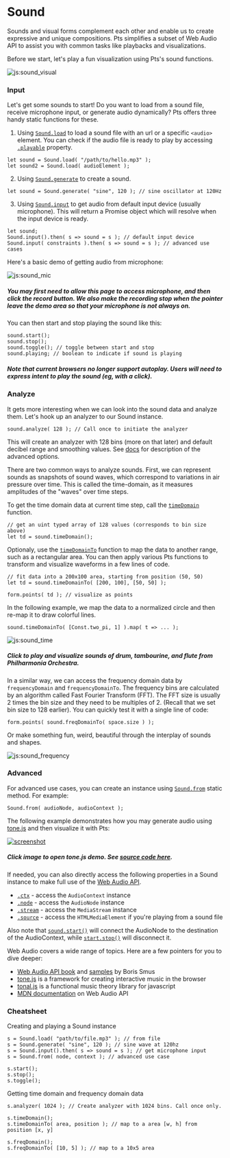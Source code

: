 # Sound

Sounds and visual forms complement each other and enable us to create expressive and unique compositions. Pts simplifies a subset of Web Audio API to assist you with common tasks like playbacks and visualizations.

Before we start, let's play a fun visualization using Pts's sound functions.

![js:sound_visual](./assets/bg.png)

### Input

Let's get some sounds to start! Do you want to load from a sound file, receive microphone input, or generate audio dynamically? Pts offers three handy static functions for these.

1. Using [`Sound.load`](#) to load a sound file with an url or a specific `<audio>` element. You can check if the audio file is ready to play by accessing [`.playable`](#) property.
```
let sound = Sound.load( "/path/to/hello.mp3" );
let sound2 = Sound.load( audioElement );
```

2. Using [`Sound.generate`](#) to create a sound.
```
let sound = Sound.generate( "sine", 120 ); // sine oscillator at 120Hz
```

3. Using [`Sound.input`](#) to get audio from default input device (usually microphone). This will return a Promise object which will resolve when the input device is ready.
```
let sound;
Sound.input().then( s => sound = s ); // default input device
Sound.input( constraints ).then( s => sound = s ); // advanced use cases
```

Here's a basic demo of getting audio from microphone:

![js:sound_mic](./assets/bg.png)

##### You may first need to allow this page to access microphone, and then click the record button. We also make the recording stop when the pointer leave the demo area so that your microphone is not always on.


You can then start and stop playing the sound like this:

```
sound.start();
sound.stop();
sound.toggle(); // toggle between start and stop
sound.playing; // boolean to indicate if sound is playing
```

##### Note that current browsers no longer support autoplay. Users will need to express intent to play the sound (eg, with a click). 

### Analyze

It gets more interesting when we can look into the sound data and analyze them. Let's hook up an analyzer to our Sound instance.

```
sound.analyze( 128 ); // Call once to initiate the analyzer
```

This will create an analyzer with 128 bins (more on that later) and default decibel range and smoothing values. See [docs](#) for description of the advanced options.

There are two common ways to analyze sounds. First, we can represent sounds as snapshots of sound waves, which correspond to variations in air pressure over time. This is called the time-domain, as it measures amplitudes of the "waves" over time steps.

To get the time domain data at current time step, call the [`timeDomain`](#) function.

```
// get an uint typed array of 128 values (corresponds to bin size above)
let td = sound.timeDomain(); 
```

Optionaly, use the [`timeDomainTo`](#) function to map the data to another range, such as a rectangular area. You can then apply various Pts functions to transform and visualize waveforms in a few lines of code.

```
// fit data into a 200x100 area, starting from position (50, 50)
let td = sound.timeDomainTo( [200, 100], [50, 50] );

form.points( td ); // visualize as points
```

In the following example, we map the data to a normalized circle and then re-map it to draw colorful lines.

```
sound.timeDomainTo( [Const.two_pi, 1] ).map( t => ... );
```

![js:sound_time](./assets/bg.png)

##### Click to play and visualize sounds of drum, tambourine, and flute from Philharmonia Orchestra.

In a similar way, we can access the frequency domain data by `frequencyDomain` and `frequencyDomainTo`. The frequency bins are calculated by an algorithm called Fast Fourier Transform (FFT). The FFT size is usually 2 times the bin size and they need to be multiples of 2. (Recall that we set bin size to 128 earlier). You can quickly test it with a single line of code:

```
form.points( sound.freqDomainTo( space.size ) );
```

Or make something fun, weird, beautiful through the interplay of sounds and shapes.

![js:sound_frequency](./assets/bg.png)

### Advanced
For advanced use cases, you can create an instance using  [`Sound.from`](#) static method. For example:

```
Sound.from( audioNode, audioContext );
```

The following example demonstrates how you may generate audio using [tone.js](https://tonejs.github.io/) and then visualize it with Pts: 

[ ![screenshot](./assets/tone.png) ](./js/examples/tone.html)

##### Click image to open tone.js demo. See [source code here](#).

If needed, you can also directly access the following properties in a Sound instance to make full use of the [Web Audio API](https://developer.mozilla.org/en-US/docs/Web/API/Web_Audio_API).

- [`.ctx`](#) - access the `AudioContext` instance
- [`.node`](#) - access the `AudioNode` instance
- [`.stream`](#) - access the `MediaStream` instance
- [`.source`](#) - access the `HTMLMediaElement` if you're playing from a sound file

Also note that [`sound.start()`](#) will connect the AudioNode to the destination of the AudioContext, while [`start.stop()`](#) will disconnect it.

Web Audio covers a wide range of topics. Here are a few pointers for you to dive deeper:

- [Web Audio API book](https://webaudioapi.com/book/) and [samples](https://webaudioapi.com/samples/) by Boris Smus 
- [tone.js](https://tonejs.github.io/) is a framework for creating interactive music in the browser
- [tonal.js](https://github.com/danigb/tonal) is a functional music theory library for javascript
- [MDN documentation](https://developer.mozilla.org/en-US/docs/Web/API/Web_Audio_API) on Web Audio API

### Cheatsheet

Creating and playing a Sound instance
```
s = Sound.load( "path/to/file.mp3" ); // from file
s = Sound.generate( "sine", 120 ); // sine wave at 120hz
s = Sound.input().then( s => sound = s ); // get microphone input
s = Sound.from( node, context ); // advanced use case

s.start();
s.stop();
s.toggle();
```

Getting time domain and frequency domain data
```
s.analyzer( 1024 ); // Create analyzer with 1024 bins. Call once only.

s.timeDomain();
s.timeDomainTo( area, position ); // map to a area [w, h] from position [x, y]

s.freqDomain();
s.freqDomainTo( [10, 5] ); // map to a 10x5 area
```

